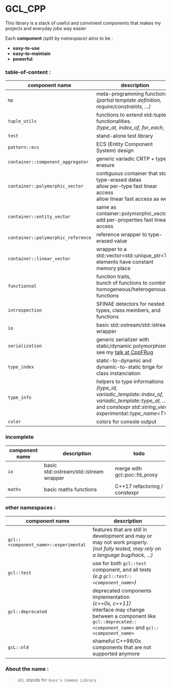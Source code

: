 # GCL_CPP

This library is a stack of useful and convinient components that makes my projects and everyday jobs way easier

Each **component** *(split by namespace)* aims to be :
- **easy-to-use**
- **easy-to-maintain**
- **powerful**.

### table-of-content :
| **component** name                 | description                                                                                |
|------------------------------------|--------------------------------------------------------------------------------------------|
| `mp`                               | meta-programming functions *(partial template definition, require/constraints, ...)*       |
| `tuple_utils`                      | functions to extend std::tuple functionalities.<br>*(type_at, index_of, for_each, ...)*    |
| `test`                             | stand-alone test library                                                                   |
| `pattern::ecs`                     | ECS (Entity Component System) design                                                       |
| `container::component_aggregator`  | generic variadic CRTP + type-erasure                                                       |
| `container::polymorphic_vector`    | contiguous container that store type-erased datas<br>allow per-type fast linear access<br>allow linear fast access as well     |
| `container::entity_vector`         | same as container::polymorphic_vector<br>add per-properties fast linear access             |
| `container::polymorphic_reference` | reference wrapper to type-erased value                                                     |
| `container::linear_vector`         | wrapper to a std::vector<std::unique_ptr\<T\>><br>elements have constant memory place      |
| `functionnal`                      | function traits,<br>bunch of functions to combine homogeneous/heterogenous functions       |
| `introspection`                    | SFINAE detectors for nested types, class members, and functions                            |
| `io`                               | basic std::ostream/std::istream wrapper                                                    |
| `serialization`                    | generic serializer with static/dynamic polymorphism<br>see my [talk at CppFRug](https://github.com/cpp-frug/paris/tree/master/events/2017-01-19_n14/Serial)              |
| `type_index`                       | static-to-dynamic and dynamic-to-static brige for class instanciation                      |
| `type_info`                        | helpers to type informations<br>*(type_id, variadic_template::index_of, variadic_template::type_at, ... )*<br>and *constexpr std::string_view experimental::type_name\<T\>* |
| `color`                            | colors for console output                                                                  |

### incomplete
| **component** name               | description                              |                   todo                          |
|----------------------------------|------------------------------------------|-------------------------------------------------|
| `io`                             | basic std::ostream/std::istream wrapper  |  merge with gcl\:\:poc\:\:fd_proxy              |
| `maths`                          | basic maths functions                    |  C++17 refactoring / constexpr                  |

### other namespaces :
| **component** name                 | description                                                                                |
|------------------------------------|--------------------------------------------------------------------------------------------|
| `gcl::<component_name>::experimental` | features that are still in development and may or may not work properly.<br>*(not fully tested, may rely on a language bug/hack, ...)* |
| `gcl::test`                        | use for both `gcl::test` component, and all tests<br>*(e.g `gcl::test::<component_name>`)* |
| `gcl::deprecated`                  | deprecated components implementation<br>*(c++0x, c++11)*<br>interface may change between a component like `gcl::deprecated::<component_name>` and `gcl::<component_name>` |
| `gcL::old`                         | shameful C++98/0x components that are not supported anymore                                 |

### About the name :
> `GCL` stands for `Guss's Common Library`
